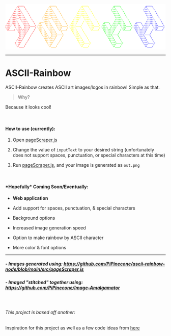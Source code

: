 <img title="Logo" src="https://github.com/PiPinecone/ASCII-Rainbow/blob/main/static/logo.png" alt="Made with ASCII-Rainbow!">

---

# ASCII-Rainbow

ASCII-Rainbow creates ASCII art images/logos in rainbow! Simple as that.

> Why?

Because it looks cool!

</br>

#### How to use (currently):

1. Open [pageScraper.js](https://github.com/PiPinecone/ASCII-Rainbow/blob/main/src/pageScraper.js)

2. Change  the value of `inputText` to your desired string (unfortunately does not support spaces, punctuation, or special characters at this time)

3. Run [pageScraper.js](https://github.com/PiPinecone/ASCII-Rainbow/blob/main/src/pageScraper.js), and your image is generated as `out.png`

</br>

#### *Hopefully\* Coming Soon/Eventually:

- **Web application**

- Add support for spaces, punctuation, & special characters

- Background options

- Increased image generation speed

- Option to make rainbow by ASCII character

- More color & font options




---
##### - Images generated using: https://github.com/PiPinecone/ascii-rainbow-node/blob/main/src/pageScraper.js
##### - Imaged "stitched" together using: https://github.com/PiPinecone/Image-Amalgamator

</br>

###### This project is based off another:

Inspiration for this project as well as a few code ideas from [here](https://github.com/ajmeese7/readme-ascii)




